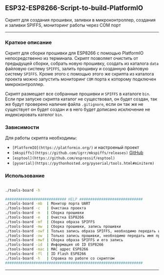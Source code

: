 ## ESP32-ESP8266-Script-to-build-PlatformIO

Скрипт для cоздания прошивки, заливки в микроконтроллер, создания и заливки SPIFFS, мониторинг работы через COM порт

***
### Краткое описание
Cкрипт для сборки прошивки для ESP8266 с помощью PlatformIO непосредственно из терминала. Скрипт позволяет очистить от предыдущей сборки, собрать новую прошивку, создать из каталога ```data``` файловую систему ```SPIFFS```, залить прошивку и созданную файловую систему ```SPIFFS```. Кроме этого с помощью этого же скрипта из каталога проекта можно запустить мониторинг ```COM``` порта к которому подключен микроконтроллер.

Скрипт размещает все собранные прошивки и ```SPIFFS``` в каталоге ```bin```. Если при запуске скрипта каталог не существовал, он будет создан, так же будут проверено наличие файла ```.gitignore```, если он так же не существует он будет создан и в него будет дописано исключение не индексировать кателог ```bin```.

### Зависимости
Для работы скрипта необходимы:
* ```[PlatformIO](https://platformio.org/)``` и настроеный проект
* ```[mkspiffs](https://github.com/igrr/mkspiffs/releases)``` [GitHub](https://github.com/igrr/mkspiffs)
* ```[esptool](https://github.com/espressif/esptool)```
* ```[pyserial](https://pythonhosted.org/pyserial/tools.html#miniterm)```

### Использование

```bash

./tools-board -h

############################ HELP #############################
./tools-board -mb  | Moнитор порта UART
./tools-board -c   | Очистака проекта
./tools-board -m   | Сборка прошивки
./tools-board -e   | Очистка ESP8266
./tools-board -mf  | Сборка образа SPIFFS
./tools-board -mw  | Cборка прошивки, запись прошивки
./tools-board -owf | Только запись образа SPIFFS, необходимо передать имя образа SPIFFS
./tools-board -ow  | Только запись прошивки, необходимо передать имя прошивки
./tools-board -mwf | Cборка образа SPIFFS и его запись
./tools-board -id  | Информация об ID ESP8266
./tools-board -mac | MAC адрес ESP8266
./tools-board -fl  | ID Flash ESP8266
./tools-board -h   | Справка по работе со скриптом
###############################################################

```
***



